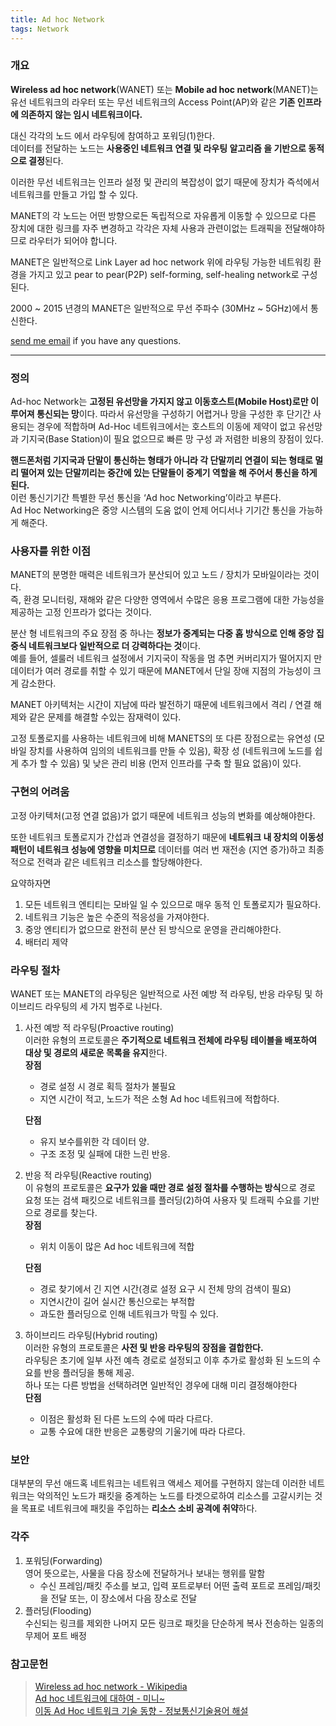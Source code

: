 ```yaml
---
title: Ad hoc Network
tags: Network
---
```


### 개요  

**Wireless ad hoc network**(WANET) 또는 **Mobile ad hoc network**(MANET)는 유선 네트워크의 라우터 또는 무선 네트워크의 Access Point(AP)와 같은 **기존 인프라에 의존하지 않는 임시 네트워크이다.**  

대신 각각의 노드 에서 라우팅에 참여하고 포워딩(1)한다.  
데이터를 전달하는 노드는 **사용중인 네트워크 연결 및 라우팅 알고리즘 을 기반으로 동적으로 결정**된다.  

이러한 무선 네트워크는 인프라 설정 및 관리의 복잡성이 없기 때문에 장치가 즉석에서 네트워크를 만들고 가입 할 수 있다.   

MANET의 각 노드는 어떤 방향으로든 독립적으로 자유롭게 이동할 수 있으므로 다른 장치에 대한 링크를 자주 변경하고 각각은 자체 사용과 관련이없는 트래픽을 전달해야하므로 라우터가 되어야 합니다.  

MANET은 일반적으로 Link Layer ad hoc network 위에 라우팅 가능한 네트워킹 환경을 가지고 있고 pear to pear(P2P) self-forming, self-healing network로 구성된다.   

2000 ~ 2015 년경의 MANET은 일반적으로 무선 주파수 (30MHz ~ 5GHz)에서 통신한다.

[send me email](mailto:jewel7492@gmail.com) if you have any questions.

<!--more-->

---

### 정의  

Ad-hoc Network는 **고정된 유선망을 가지지 않고 이동호스트(Mobile Host)로만 이루어져 통신되는 망**이다. 따라서 유선망을 구성하기 어렵거나 망을 구성한 후 단기간 사용되는 경우에 적합하며 Ad-Hoc 네트워크에서는 호스트의 이동에 제약이 없고 유선망 과 기지국(Base Station)이 필요 없으므로 빠른 망 구성 과 저렴한 비용의 장점이 있다.  

**핸드폰처럼 기지국과 단말이 통신하는 형태가 아니라 각 단말끼리 연결이 되는 형태로 멀리 떨어져 있는 단말끼리는 중간에 있는 단말들이 중계기 역할을 해 주어서 통신을 하게 된다.**  
이런 통신기기간 특별한 무선 통신을 ‘Ad hoc Networking’이라고 부른다.  
Ad Hoc Networking은 중앙 시스템의 도움 없이 언제 어디서나 기기간 통신을 가능하게 해준다.  

### 사용자를 위한 이점  

MANET의 분명한 매력은 네트워크가 분산되어 있고 노드 / 장치가 모바일이라는 것이다.  
즉, 환경 모니터링, 재해와 같은 다양한 영역에서 수많은 응용 프로그램에 대한 가능성을 제공하는 고정 인프라가 없다는 것이다.  

분산 형 네트워크의 주요 장점 중 하나는 **정보가 중계되는 다중 홉 방식으로 인해 중앙 집중식 네트워크보다 일반적으로 더 강력하다는 것**이다.  
예를 들어, 셀룰러 네트워크 설정에서 기지국이 작동을 멈 추면 커버리지가 떨어지지 만 데이터가 여러 경로를 취할 수 있기 때문에 MANET에서 단일 장애 지점의 가능성이 크게 감소한다.  

MANET 아키텍처는 시간이 지남에 따라 발전하기 때문에 네트워크에서 격리 / 연결 해제와 같은 문제를 해결할 수있는 잠재력이 있다.  

고정 토폴로지를 사용하는 네트워크에 비해 MANETS의 또 다른 장점으로는 유연성 (모바일 장치를 사용하여 임의의 네트워크를 만들 수 있음), 확장 성 (네트워크에 노드를 쉽게 추가 할 수 있음) 및 낮은 관리 비용 (먼저 인프라를 구축 할 필요 없음)이 있다.  

### 구현의 어려움  

고정 아키텍처(고정 연결 없음)가 없기 때문에 네트워크 성능의 변화를 예상해야한다.  

또한 네트워크 토폴로지가 간섭과 연결성을 결정하기 때문에 **네트워크 내 장치의 이동성 패턴이 네트워크 성능에 영향을 미치므로** 데이터를 여러 번 재전송 (지연 증가)하고 최종적으로 전력과 같은 네트워크 리소스를 할당해야한다.

요약하자면  
1. 모든 네트워크 엔티티는 모바일 일 수 있으므로 매우 동적 인 토폴로지가 필요하다.  
2. 네트워크 기능은 높은 수준의 적응성을 가져야한다.  
3. 중앙 엔티티가 없으므로 완전히 분산 된 방식으로 운영을 관리해야한다.  
4. 배터리 제약  

### 라우팅 절차  

WANET 또는 MANET의 라우팅은 일반적으로 사전 예방 적 라우팅, 반응 라우팅 및 하이브리드 라우팅의 세 가지 범주로 나뉜다.  

1. 사전 예방 적 라우팅(Proactive routing)  
    이러한 유형의 프로토콜은 **주기적으로 네트워크 전체에 라우팅 테이블을 배포하여 대상 및 경로의 새로운 목록을 유지**한다.  
    **장점**  
    * 경로 설정 시 경로 획득 절차가 불필요  
    * 지연 시간이 적고, 노드가 적은 소형 Ad hoc 네트워크에 적합하다.  

    **단점**  
    * 유지 보수를위한 각 데이터 양.  
    * 구조 조정 및 실패에 대한 느린 반응.  
2. 반응 적 라우팅(Reactive routing)  
    이 유형의 프로토콜은 **요구가 있을 때만 경로 설정 절차를 수행하는 방식**으로 경로 요청 또는 검색 패킷으로 네트워크를 플러딩(2)하여 사용자 및 트래픽 수요를 기반으로 경로를 찾는다.  
    **장점**  
    * 위치 이동이 많은 Ad hoc 네트워크에 적합  

    **단점**  
    * 경로 찾기에서 긴 지연 시간(경로 설정 요구 시 전체 망의 검색이 필요)  
    * 지연시간이 길어 실시간 통신으로는 부적합  
    * 과도한 플러딩으로 인해 네트워크가 막힐 수 있다.  
3. 하이브리드 라우팅(Hybrid routing)  
    이러한 유형의 프로토콜은 **사전 및 반응 라우팅의 장점을 결합한다.**  
    라우팅은 초기에 일부 사전 예측 경로로 설정되고 이후 추가로 활성화 된 노드의 수요를 반응 플러딩을 통해 제공.  
    하나 또는 다른 방법을 선택하려면 일반적인 경우에 대해 미리 결정해야한다  
    **단점**  
    * 이점은 활성화 된 다른 노드의 수에 따라 다르다.  
    * 교통 수요에 대한 반응은 교통량의 기울기에 따라 다르다.  

### 보안  

대부분의 무선 애드혹 네트워크는 네트워크 액세스 제어를 구현하지 않는데 이러한 네트워크는 악의적인 노드가 패킷을 중계하는 노드를 타겟으로하여 리소스를 고갈시키는 것을 목표로 네트워크에 패킷을 주입하는 **리소스 소비 공격에 취약**하다.

### 각주

1. 포워딩(Forwarding)  
    영어 뜻으로는, 사물을 다음 장소에 전달하거나 보내는 행위를 말함  
    * 수신 프레임/패킷 주소를 보고, 입력 포트로부터 어떤 출력 포트로 프레임/패킷을 전달 또는, 이 장소에서 다음 장소로 전달
2. 플러딩(Flooding)  
    수신되는 링크를 제외한 나머지 모든 링크로 패킷을 단순하게 복사 전송하는
    일종의 무제어 포트 배정  

### 참고문헌  

> [Wireless ad hoc network - Wikipedia](https://en.wikipedia.org/wiki/Wireless_ad_hoc_network)  
> [Ad hoc 네트워크에 대하여 - 미니~](https://blog.acronym.co.kr/128)  
> [이동 Ad Hoc 네트워크 기술 동향 - 정보통신기술용어 해설](https://ettrends.etri.re.kr/ettrends/80/0905000407/18-2_011_024.pdf)  